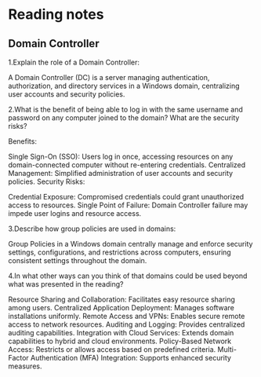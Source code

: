 # Reading notes

## Domain Controller



1.Explain the role of a Domain Controller:

A Domain Controller (DC) is a server managing authentication, authorization, and directory services in a Windows domain, centralizing user accounts and security policies.

2.What is the benefit of being able to log in with the same username and password on any computer joined to the domain? What are the security risks?

Benefits:

Single Sign-On (SSO): Users log in once, accessing resources on any domain-connected computer without re-entering credentials.
Centralized Management: Simplified administration of user accounts and security policies.
Security Risks:

Credential Exposure: Compromised credentials could grant unauthorized access to resources.
Single Point of Failure: Domain Controller failure may impede user logins and resource access.

3.Describe how group policies are used in domains:

Group Policies in a Windows domain centrally manage and enforce security settings, configurations, and restrictions across computers, ensuring consistent settings throughout the domain.

4.In what other ways can you think of that domains could be used beyond what was presented in the reading?

Resource Sharing and Collaboration: Facilitates easy resource sharing among users.
Centralized Application Deployment: Manages software installations uniformly.
Remote Access and VPNs: Enables secure remote access to network resources.
Auditing and Logging: Provides centralized auditing capabilities.
Integration with Cloud Services: Extends domain capabilities to hybrid and cloud environments.
Policy-Based Network Access: Restricts or allows access based on predefined criteria.
Multi-Factor Authentication (MFA) Integration: Supports enhanced security measures.
